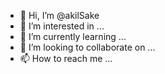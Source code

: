 - 👋 Hi, I’m @akilSake
- 👀 I’m interested in ...
- 🌱 I’m currently learning ...
- 💞️ I’m looking to collaborate on ...
- 📫 How to reach me ...

<!---
akilSake/akilSake is a ✨ special ✨ repository because its `README.md` (this file) appears on your GitHub profile.
You can click the Preview link to take a look at your changes.
--->
